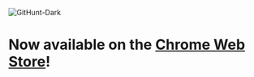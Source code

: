![GitHunt-Dark](https://raw.githubusercontent.com/stvhwrd/GitHunt-Dark/master/assets/img/promo-tile.png)

# Now available on the [Chrome Web Store](https://chrome.google.com/webstore/detail/githunt-dark/eaholbmncablicmnmlpngnhhgpkfcjfa)!
